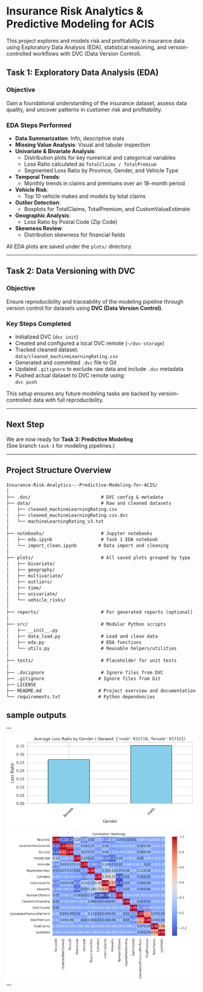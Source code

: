 # Insurance Risk Analytics & Predictive Modeling for ACIS

This project explores and models risk and profitability in insurance data using Exploratory Data Analysis (EDA), statistical reasoning, and version-controlled workflows with DVC (Data Version Control).


##  Task 1: Exploratory Data Analysis (EDA)

###  Objective
Gain a foundational understanding of the insurance dataset, assess data quality, and uncover patterns in customer risk and profitability.

###  EDA Steps Performed
- **Data Summarization**: Info, descriptive stats
- **Missing Value Analysis**: Visual and tabular inspection
- **Univariate & Bivariate Analysis**:
  - Distribution plots for key numerical and categorical variables
  - Loss Ratio calculated as `TotalClaims / TotalPremium`
  - Segmented Loss Ratio by Province, Gender, and Vehicle Type
- **Temporal Trends**:
  - Monthly trends in claims and premiums over an 18-month period
- **Vehicle Risk**:
  - Top 10 vehicle makes and models by total claims
- **Outlier Detection**:
  - Boxplots for TotalClaims, TotalPremium, and CustomValueEstimate
- **Geographic Analysis**:
  - Loss Ratio by Postal Code (Zip Code)
- **Skewness Review**:
  - Distribution skewness for financial fields

All EDA plots are saved under the `plots/` directory.

---

## Task 2: Data Versioning with DVC

###  Objective
Ensure reproducibility and traceability of the modeling pipeline through version control for datasets using **DVC (Data Version Control)**.

###  Key Steps Completed

-  Initialized DVC (`dvc init`)
-  Created and configured a local DVC remote (`~/dvc-storage`)
-  Tracked cleaned dataset:  
  `data/cleaned_machineLearningRating.csv`
-  Generated and committed `.dvc` file to Git
-  Updated `.gitignore` to exclude raw data and include `.dvc` metadata
-  Pushed actual dataset to DVC remote using:  
  `dvc push`

 This setup ensures any future modeling tasks are backed by version-controlled data with full reproducibility.

---

##  Next Step

We are now ready for **Task 3: Predictive Modeling**  
(See branch `task-3` for modeling pipelines.)

---

## Project Structure Overview
```
Insurance-Risk-Analytics---Predictive-Modeling-for-ACIS/
│
├── .dvc/                          # DVC config & metadata
├── data/                          # Raw and cleaned datasets
│   ├── cleaned_machineLearningRating.csv
│   ├── cleaned_machineLearningRating.csv.dvc
│   └── machineLearningRating_v3.txt
│
├── notebooks/                     # Jupyter notebooks
│   ├── eda.ipynb                  # Task 1 EDA notebook
│   └── import_clean.ipynb        # Data import and cleaning
│
├── plots/                         # All saved plots grouped by type
│   ├── bivariate/
│   ├── geography/
│   ├── multivariate/
│   ├── outliers/
│   ├── time/
│   ├── univariate/
│   └── vehicle_risks/
│
├── reports/                       # For generated reports (optional)
│
├── src/                           # Modular Python scripts
│   ├── __init__.py
│   ├── data_load.py               # Load and clean data
│   ├── eda.py                     # EDA functions
│   └── utils.py                   # Reusable helpers/utilities
│
├── tests/                         # Placeholder for unit tests
│
├── .dvcignore                     # Ignore files from DVC
├── .gitignore                    # Ignore files from Git
├── LICENSE
├── README.md                     # Project overview and documentation
└── requirements.txt              # Python dependencies
```
## sample outputs
'''
![loss ratio by gender ](notebooks/plots/bivariate/loss_ratio_by_Gender.png)
![loss ratio by gender ](notebooks/plots/multivariate/correlation_heatmap.png)
'''
